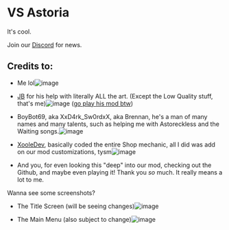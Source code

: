 # VS Astoria
It's cool.

Join our [Discord](https://discord.gg/r5QQ48yb) for news.

## Credits to: 
- Me lol![image](https://user-images.githubusercontent.com/78555659/217984059-e72b4903-8fdd-4205-bcf3-a53c96c26c70.png)
- [JB](https://www.youtube.com/@user-vi8cs9ku2s) for his help with literally ALL the art. (Except the Low Quality stuff, that's me)![image](https://user-images.githubusercontent.com/78555659/217984108-d66a4e16-a9aa-42f1-a3a6-e02d3d14969a.png)
([go play his mod btw](https://gamebanana.com/mods/412737))
- BoyBot69, aka XxD4rk_Sw0rdxX, aka Brennan, he's a man of many names and many talents, such as helping me with Astoreckless and the Waiting songs.![image](https://user-images.githubusercontent.com/78555659/217984289-dc1d81ca-9cc3-4d5e-be1b-99c22897f266.png)
- [XooleDev](https://xooledev.carrd.co/), basically coded the entire Shop mechanic, all I did was add on our mod customizations, tysm![image](https://user-images.githubusercontent.com/78555659/217984351-db8b25e1-751d-4bd0-a111-90ca3c8f3f48.png)

- And you, for even looking this "deep" into our mod, checking out the Github, and maybe even playing it! Thank you *so* much. It really means a lot to me.

Wanna see some screenshots?

- The Title Screen (will be seeing changes)![image](https://user-images.githubusercontent.com/78555659/217984403-8a7970a0-977a-49c0-a559-036564e91205.png)

- The Main Menu (also subject to change)![image](https://user-images.githubusercontent.com/78555659/217984428-2c2b8c99-0312-4fa6-a81e-99850b4216d9.png)

